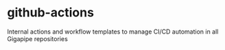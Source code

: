 # github-actions
Internal actions and workflow templates to manage CI/CD automation in all Gigapipe repositories

